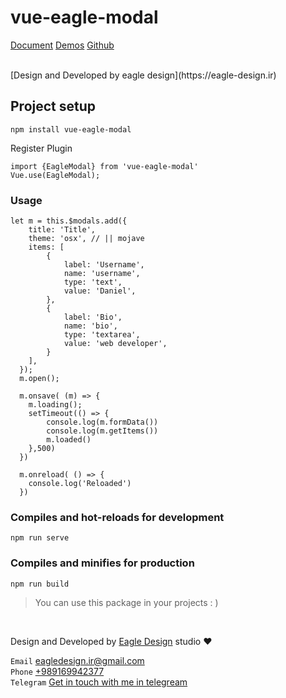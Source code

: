 # vue-eagle-modal

[Document](https://eagle-design.ir/vue-eagle-modal)
[Demos](https://eagle-design.ir/vue-eagle-modal/demo.html)
[Github](https://github.com/eagle-design/vue-eagle-modal)

<br>
[Design and Developed by eagle design](https://eagle-design.ir)

## Project setup
```
npm install vue-eagle-modal
```
Register Plugin
```
import {EagleModal} from 'vue-eagle-modal'
Vue.use(EagleModal);
```

### Usage
```
let m = this.$modals.add({
    title: 'Title',
    theme: 'osx', // || mojave
    items: [
    	{
    		label: 'Username',
    		name: 'username',
    		type: 'text',
    		value: 'Daniel',
    	},
    	{
    		label: 'Bio',
    		name: 'bio',
    		type: 'textarea',
    		value: 'web developer',
    	}
    ],
  });
  m.open();
  
  m.onsave( (m) => {
  	m.loading();
  	setTimeout(() => {
	  	console.log(m.formData())
	  	console.log(m.getItems())
  		m.loaded()
	},500)
  })

  m.onreload( () => {
  	console.log('Reloaded')
  })

```

### Compiles and hot-reloads for development
```
npm run serve
```

### Compiles and minifies for production
```
npm run build
```


> You can use this package in your projects : )
<br>

Design and Developed by
[Eagle Design](https://eagle-design.ir) studio :heart:

`Email` [eagledesign.ir@gmail.com](mailto:eagledesign.ir@gmail.com)
<br>
`Phone` [+989169942377](tel:+989169942377)
<br>
`Telegram` [Get in touch with me in telegream](https://t.me/eagledesign)
